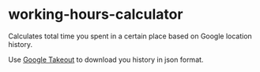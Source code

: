 # working-hours-calculator
Calculates total time you spent in a certain place based on Google location history.

Use [Google Takeout](https://takeout.google.com/settings/takeout/custom/location_history) to download you history in json format.
